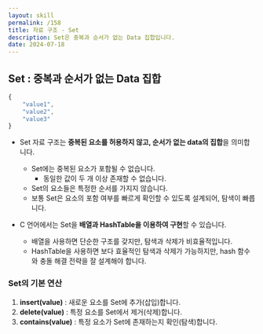 ```yaml
---
layout: skill
permalink: /158
title: 자료 구조 - Set
description: Set은 중복과 순서가 없는 Data 집합입니다.
date: 2024-07-18
---
```



## Set : 중복과 순서가 없는 Data 집합

```js
{
    "value1",
    "value2",
    "value3"
}
```

- Set 자료 구조는 **중복된 요소를 허용하지 않고, 순서가 없는 data의 집합**을 의미합니다.
    - Set에는 중복된 요소가 포함될 수 없습니다.
        - 동일한 값이 두 개 이상 존재할 수 없습니다.
    - Set의 요소들은 특정한 순서를 가지지 않습니다.
    - 보통 Set은 요소의 포함 여부를 빠르게 확인할 수 있도록 설계되어, 탐색이 빠릅니다.

- C 언어에서는 Set을 **배열과 HashTable을 이용하여 구현**할 수 있습니다.
    - 배열을 사용하면 단순한 구조를 갖지만, 탐색과 삭제가 비효율적입니다.
    - HashTable을 사용하면 보다 효율적인 탐색과 삭제가 가능하지만, hash 함수와 충돌 해결 전략을 잘 설계해야 합니다.


### Set의 기본 연산

1. **insert(value)** : 새로운 요소를 Set에 추가(삽입)합니다.
2. **delete(value)** : 특정 요소를 Set에서 제거(삭제)합니다.
3. **contains(value)** : 특정 요소가 Set에 존재하는지 확인(탐색)합니다.


